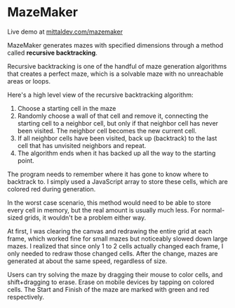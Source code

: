 # MazeMaker

Live demo at [mittaldev.com/mazemaker](https://mittaldev.com/mazemaker/)

MazeMaker generates mazes with specified dimensions through a method called **recursive backtracking**.

Recursive backtracking is one of the handful of maze generation algorithms that creates a perfect maze, which is a solvable maze with no unreachable areas or loops.

Here's a high level view of the recursive backtracking algorithm:
1. Choose a starting cell in the maze
2. Randomly choose a wall of that cell and remove it, connecting the starting cell to a neighbor cell, but only if that neighbor cell has never been visited. The neighbor cell becomes the new current cell.
3. If all neighbor cells have been visited, back up (backtrack) to the last cell that has unvisited neighbors and repeat.
4. The algorithm ends when it has backed up all the way to the starting point.

The program needs to remember where it has gone to know where to backtrack to. I simply used a JavaScript array to store these cells, which are colored red during generation.

In the worst case scenario, this method would need to be able to store every cell in memory, but the real amount is usually much less. For normal-sized grids, it wouldn't be a problem either way.

At first, I was clearing the canvas and redrawing the entire grid at each frame, which worked fine for small mazes but noticeably slowed down large mazes. I realized that since only 1 to 2 cells actually changed each frame, I only needed to redraw those changed cells. After the change, mazes are generated at about the same speed, regardless of size.

Users can try solving the maze by dragging their mouse to color cells, and shift+dragging to erase. Erase on mobile devices by tapping on colored cells. The Start and Finish of the maze are marked with green and red respectively.
